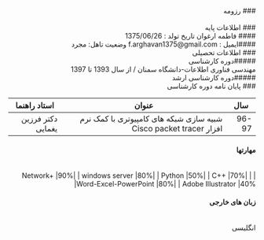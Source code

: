 <div dir="rtl">
### رزومه
<br/>
<br/>
### اطلاعات پایه 
<br/>
#### فاطمه ارغوان
 تاریخ تولد : 1375/06/26
<br/>
####ایمیل : f.arghavan1375@gmail.com   
  وضعیت تاهل: مجرد
<br/> 
  ### اطلاعات تحصیلی
<br/>
  #####دوره کارشناسی  
<br/>
مهندسی فناوری اطلاعات-دانشگاه سمنان / از سال 1393 تا 1397
  <br/>
#####دوره کارشناسی ارشد
<br/>
### پایان نامه دوره کارشناسی
<br/>

| سال   | عنوان                                                             | استاد راهنما      |
|-------|-------------------------------------------------------------------|-------------------|
| 96-97 | شبیه سازی شبکه های کامپیوتری با کمک نرم افزار Cisco packet tracer | دکتر فرزین یغمایی |
  

#### مهارتها
  
  <br/>
|       Network+        |90%| 
|    windows server     |80%|
|        Python         |50%|
|         C++           |70%|
| Word-Excel-PowerPoint |80%|
|    Adobe Illustrator  |40%|
 
<br/>
  
#### زبان های خارجی
  <br/>
  انگلیسی  
  <br/>
  </div>